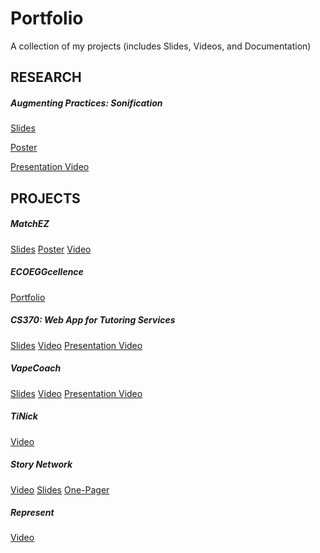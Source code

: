 # Portfolio
A collection of my projects (includes Slides, Videos, and Documentation) 

## RESEARCH

##### Augmenting Practices: Sonification
[Slides](https://github.com/tinataleb/Portfolio/blob/master/Research/Tina_Taleb_AugmentedPractices_SLIDES.pdf)

[Poster](https://github.com/tinataleb/Portfolio/blob/master/Research/Tina_Taleb_AugmentedPractices_POSTER.pdf)

[Presentation Video](https://www.youtube.com/watch?v=rOJZbfa-NO0)


## PROJECTS

##### MatchEZ
[Slides](https://github.com/tinataleb/Portfolio/blob/master/MatchEZ/Tina_Taleb_MatchEZ_SLIDES.pdf)
[Poster](https://github.com/tinataleb/Portfolio/blob/master/MatchEZ/Tina_Taleb_MatchEZ_POSTER.pdf)
[Video](https://www.youtube.com/watch?v=bSh9xLlnt78&list=PLbok9t2URfW0scBCNElaHVW_v0cS2AaGL&index=32)

##### ECOEGGcellence
[Portfolio](https://github.com/tinataleb/Portfolio/blob/master/Tina_Taleb_ECOEGGcellence.pdf)

##### CS370: Web App for Tutoring Services
[Slides](https://github.com/tinataleb/Portfolio/blob/master/Tina_Taleb_CS370_SLIDES.pdf)
[Video](https://www.youtube.com/watch?v=0lJGAX65tao)
[Presentation Video]()


##### VapeCoach
[Slides](https://github.com/tinataleb/Portfolio/blob/master/VapeCoach/Tina_Taleb_VapeCoach_SLIDES.pdf)
[Video](https://www.youtube.com/watch?v=kheRFw0y0mU)
[Presentation Video](https://www.youtube.com/watch?v=kheRFw0y0mU)


##### TiNick
[Video](https://www.youtube.com/watch?v=Ovc0pRsrq_w)

##### Story Network
[Video](https://www.youtube.com/watch?v=oXbghTwdVco)
[Slides]()
[One-Pager]()

##### Represent
[Video](https://www.youtube.com/watch?v=18u4e_CLlTA)




